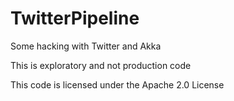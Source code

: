 
TwitterPipeline
===============

Some hacking with Twitter and Akka

This is exploratory and not production code

This code is licensed under the Apache 2.0 License


